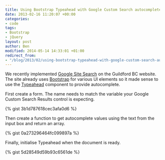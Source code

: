 ```yaml
---
title: Using Bootstrap Typeahead with Google Custom Search autocomplete
date: 2013-02-16 11:20:07 +00:00
categories:
- code
tags:
- Bootstrap
- jQuery
layout: post
author: Ben
modified: 2014-05-14 14:33:01 +01:00
redirect_from:
- "/blog/2013/02/using-bootstrap-typeahead-with-google-custom-search-autocomplete/"
---
```


We recently implemented [Google Site Search](https://www.google.com/enterprise/search/products/gss.html) on the Guildford BC website. The site already uses [Bootstrap](https://getbootstrap.com/) for various UI elements so it made sense to use the [Typeahead](https://twitter.github.com/bootstrap/javascript.html#typeahead) component to provide autocomplete.

First create a form. The name needs to match the variable your Google Custom Search Results control is expecting.

{% gist 3b1d787618cec3afa0d6 %}

Then create a function to get autocomplete values using the text from the input box and return an array.

{% gist 0a273296464fc099897a %}

Finally, initialise Typeahead when the document is ready.

{% gist 5d28549d59b93c6561de %}